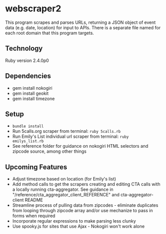# webscraper2
This program scrapes and parses URLs, returning a JSON object of event data (e.g. date, location) for input to APIs.  There is a separate file named for each root domain that this program targets.


## Technology
Ruby version 2.4.0p0


## Dependencies
* gem install nokogiri
* gem install geokit
* gem install timezone


## Setup
* `bundle install`
* Run 5calls.org scraper from terminal: `ruby 5calls.rb`
* Run Emily's List individual url scraper from terminal: `ruby emilys_list.rb`
* See reference folder for guidance on nokogiri HTML selectors and zipcode source, among other things


## Upcoming Features
* Adjust timezone based on location (for Emily's list)
* Add method calls to get the scrapers creating and editing CTA calls with a locally running cta-aggregator.  See guidance in "/reference/cta_aggregator_client_REFERENCE" and cta-aggregator-client README
* Streamline process of pulling data from zipcodes - eliminate duplicates from looping through zipcode array and/or use mechanize to pass in forms when required
* Incorporate regular expressions to make parsing less clunky
* Use spooky.js for sites that use Ajax - Nokogiri won't work alone
